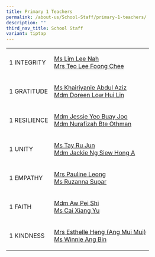```yaml
---
title: Primary 1 Teachers
permalink: /about-us/School-Staff/primary-1-teachers/
description: ""
third_nav_title: School Staff
variant: tiptap
---
```

<table style="minWidth: 50px">
<colgroup>
<col>
<col>
</colgroup>
<tbody>
<tr>
<td rowspan="1" colspan="1">
<p>1 INTEGRITY</p>
</td>
<td rowspan="1" colspan="1">
<p><a href="mailto:lim_lee_nah@moe.edu.sg" rel="noopener noreferrer nofollow" target="_blank">Ms Lim Lee Nah</a> 
<br><a href="mailto:Lee_Foong_Chee_A@moe.edu.sg" rel="noopener noreferrer nofollow" target="_blank">Mrs Teo Lee Foong Chee</a>
</p>
</td>
</tr>
<tr>
<td rowspan="1" colspan="1">
<p>1 GRATITUDE</p>
</td>
<td rowspan="1" colspan="1">
<p><a href="mailto:khairiyanie_abdul_aziz@moe.edu.sg" rel="noopener noreferrer nofollow" target="_blank">Ms Khairiyanie Abdul Aziz</a> 
<br><a href="mailto:low_hui_lin_doreen@moe.edu.sg" rel="noopener noreferrer nofollow" target="_blank">Mdm Doreen Low Hui Lin</a>
</p>
</td>
</tr>
<tr>
<td rowspan="1" colspan="1">
<p>1 RESILIENCE</p>
</td>
<td rowspan="1" colspan="1">
<p><a href="mailto:jessie_yeo_buay_joo@moe.edu.sg" rel="noopener noreferrer nofollow" target="_blank">Mdm Jessie Yeo Buay Joo</a> 
<br><a href="mailto:Nurafizah_Othman@moe.edu.sg" rel="noopener noreferrer nofollow" target="_blank">Mdm Nurafizah Bte Othman</a>
</p>
</td>
</tr>
<tr>
<td rowspan="1" colspan="1">
<p>1 UNITY</p>
</td>
<td rowspan="1" colspan="1">
<p><a href="mailto:tay_ru_jun@moe.edu.sg" rel="noopener noreferrer nofollow" target="_blank">Ms Tay Ru Jun</a> 
<br><a href="mailto:ng_siew_hong_a@moe.edu.sg" rel="noopener noreferrer nofollow" target="_blank">Mdm Jackie Ng Siew Hong A</a>
</p>
</td>
</tr>
<tr>
<td rowspan="1" colspan="1">
<p>1 EMPATHY</p>
</td>
<td rowspan="1" colspan="1">
<p><a href="mailto:ho_soo_khim@moe.edu.sg" rel="noopener noreferrer nofollow" target="_blank">Mrs Pauline Leong</a>
<br><a href="mailto:ruzanna_supar@moe.edu.sg" rel="noopener noreferrer nofollow" target="_blank">Ms Ruzanna Supar</a>
</p>
</td>
</tr>
<tr>
<td rowspan="1" colspan="1">
<p>1 FAITH</p>
</td>
<td rowspan="1" colspan="1">
<p><a href="mailto:aw_pei_shi@moe.edu.sg" rel="noopener noreferrer nofollow" target="_blank">Mdm Aw Pei Shi </a>
<br><a href="mailto:cai_xiang_yu@moe.edu.sg" rel="noopener noreferrer nofollow" target="_blank">Ms Cai Xiang Yu</a>
</p>
</td>
</tr>
<tr>
<td rowspan="1" colspan="1">
<p>1 KINDNESS</p>
</td>
<td rowspan="1" colspan="1">
<p><a href="mailto:ang_mui_mui_esthelle@moe.edu.sg" rel="noopener noreferrer nofollow" target="_blank">Mrs Esthelle Heng (Ang Mui Mui)</a> 
<br><a href="mailto:ang_bin@moe.edu.sg" rel="noopener noreferrer nofollow" target="_blank">Ms Winnie Ang Bin</a>
</p>
</td>
</tr>
</tbody>
</table>
<p></p>